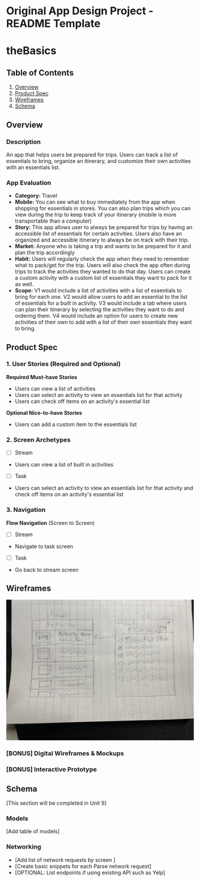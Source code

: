 Original App Design Project - README Template
===

# theBasics

## Table of Contents

1. [Overview](#Overview)
2. [Product Spec](#Product-Spec)
3. [Wireframes](#Wireframes)
4. [Schema](#Schema)

## Overview

### Description

An app that helps users be prepared for trips. Users can track a list of essentials to bring, organize an itinerary, and customize their own activities with an essentials list.

### App Evaluation

- **Category:** Travel
- **Mobile:** You can see what to buy immediately from the app when shopping for essentials in stores. You can also plan trips which you can view during the trip to keep track of your itinerary (mobile is more transportable than a computer)
- **Story:** This app allows user to always be prepared for trips by having an accessible list of essentials for certain activities. Users also have an organized and accessible itinerary to always be on track with their trip.
- **Market:** Anyone who is taking a trip and wants to be prepared for it and plan the trip accordingly
- **Habit:** Users will regularly check the app when they need to remember what to pack/get for the trip. Users will also check the app often during trips to track the activities they wanted to do that day. Users can create a custom activity with a custom list of essentials they want to pack for it as well.
- **Scope:** V1 would include a list of activities with a list of essentials to bring for each one. V2 would allow users to add an essential to the list of essentials for a built in activity. V3 would include a tab where users can plan their itinerary by selecting the activities they want to do and ordering them. V4 would include an option for users to create new activities of their own to add with a list of their own essentials they want to bring.

## Product Spec

### 1. User Stories (Required and Optional)

**Required Must-have Stories**

* Users can view a list of activities
* Users can select an activity to view an essentials list for that activity
* Users can check off items on an activity's essential list

**Optional Nice-to-have Stories**

* Users can add a custom item to the essentials list

### 2. Screen Archetypes

- [ ] Stream
* Users can view a list of built in activities
- [ ] Task
* Users can select an activity to view an essentials list for that activity and check off items on an activity's essential list


### 3. Navigation

**Flow Navigation** (Screen to Screen)

- [ ] Stream
* Navigate to task screen
- [ ] Task
* Go back to stream screen

## Wireframes

![](wireframe.jpeg)

### [BONUS] Digital Wireframes & Mockups

### [BONUS] Interactive Prototype

## Schema 

[This section will be completed in Unit 9]

### Models

[Add table of models]

### Networking

- [Add list of network requests by screen ]
- [Create basic snippets for each Parse network request]
- [OPTIONAL: List endpoints if using existing API such as Yelp]
